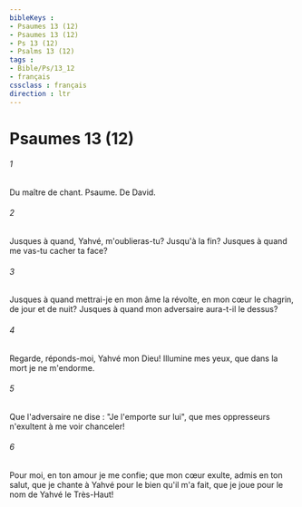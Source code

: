```yaml
---
bibleKeys : 
- Psaumes 13 (12)
- Psaumes 13 (12)
- Ps 13 (12)
- Psalms 13 (12)
tags : 
- Bible/Ps/13_12
- français
cssclass : français
direction : ltr
---
```


# Psaumes 13 (12)

###### 1
Du maître de chant. Psaume. De David.
###### 2
Jusques à quand, Yahvé, m'oublieras-tu? Jusqu'à la fin? Jusques à quand me vas-tu cacher ta face?
###### 3
Jusques à quand mettrai-je en mon âme la révolte, en mon cœur le chagrin, de jour et de nuit? Jusques à quand mon adversaire aura-t-il le dessus?
###### 4
Regarde, réponds-moi, Yahvé mon Dieu! Illumine mes yeux, que dans la mort je ne m'endorme.
###### 5
Que l'adversaire ne dise : "Je l'emporte sur lui", que mes oppresseurs n'exultent à me voir chanceler!
###### 6
Pour moi, en ton amour je me confie; que mon cœur exulte, admis en ton salut, que je chante à Yahvé pour le bien qu'il m'a fait, que je joue pour le nom de Yahvé le Très-Haut!

